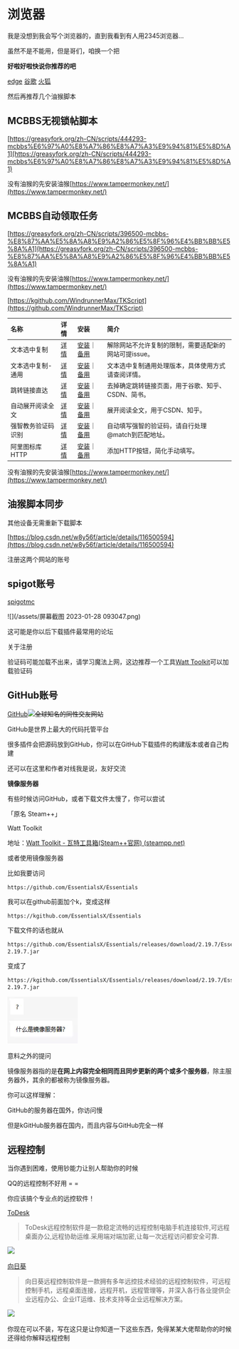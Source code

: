 # 浏览器

我是没想到我会写个浏览器的，直到我看到有人用2345浏览器...

虽然不是不能用，但是哥们，咱换一个把



**好啦好啦快说你推荐的吧**

[edge](https://www.microsoft.com/zh-cn/edge) [谷歌](https://www.google.cn/intl/zh-CN/chrome/) [火狐](https://www.firefox.com.cn/)



然后再推荐几个油猴脚本

## MCBBS无视锁帖脚本

[https://greasyfork.org/zh-CN/scripts/444293-mcbbs%E6%97%A0%E8%A7%86%E8%A7%A3%E9%94%81%E5%8D%A1](https://greasyfork.org/zh-CN/scripts/444293-mcbbs%E6%97%A0%E8%A7%86%E8%A7%A3%E9%94%81%E5%8D%A1)

没有油猴的先安装油猴[https://www.tampermonkey.net/](https://www.tampermonkey.net/)



## MCBBS自动领取任务

[https://greasyfork.org/zh-CN/scripts/396500-mcbbs-%E8%87%AA%E5%8A%A8%E9%A2%86%E5%8F%96%E4%BB%BB%E5%8A%A1](https://greasyfork.org/zh-CN/scripts/396500-mcbbs-%E8%87%AA%E5%8A%A8%E9%A2%86%E5%8F%96%E4%BB%BB%E5%8A%A1)

没有油猴的先安装油猴[https://www.tampermonkey.net/](https://www.tampermonkey.net/)



[https://kgithub.com/WindrunnerMax/TKScript](https://github.com/WindrunnerMax/TKScript)

| 名称 | 详情 | 安装 | 简介 |
| :--- | :--- | :--- | :--- |
| 文本选中复制 | [详情](https://github.com/WindrunnerMax/TKScript/blob/master/packages/copy/README.md) | [安装](https://windrunnermax.github.io/TKScript/copy.user.js)｜[备用](https://cdn.jsdelivr.net/gh/WindrunnerMax/TKScript@gh-pages/copy.user.js) | 解除网站不允许复制的限制，需要适配新的网站可提issue。 |
| 文本选中复制-通用 | [详情](https://github.com/WindrunnerMax/TKScript/blob/master/packages/copy-currency/README.md) | [安装](https://windrunnermax.github.io/TKScript/copy-currency.user.js)｜[备用](https://cdn.jsdelivr.net/gh/WindrunnerMax/TKScript@gh-pages/copy-currency.user.js) | 文本选中复制通用处理版本，具体使用方式请查阅详情。 |
| 跳转链接直达 | [详情](https://github.com/WindrunnerMax/TKScript/blob/master/packages/site-director/README.md) | [安装](https://windrunnermax.github.io/TKScript/site-director.user.js)｜[备用](https://cdn.jsdelivr.net/gh/WindrunnerMax/TKScript@gh-pages/site-director.user.js) | 去掉确定跳转链接页面，用于谷歌、知乎、CSDN、简书。 |
| 自动展开阅读全文 | [详情](https://github.com/WindrunnerMax/TKScript/blob/master/packages/expansion/README.md) | [安装](https://windrunnermax.github.io/TKScript/expansion.user.js)｜[备用](https://cdn.jsdelivr.net/gh/WindrunnerMax/TKScript@gh-pages/expansion.user.js) | 展开阅读全文，用于CSDN、知乎。 |
| 强智教务验证码识别 | [详情](https://github.com/WindrunnerMax/TKScript/blob/master/packages/captcha/README.md) | [安装](https://windrunnermax.github.io/TKScript/captcha.user.js)｜[备用](https://cdn.jsdelivr.net/gh/WindrunnerMax/TKScript@gh-pages/captcha.user.js) | 自动填写强智的验证码，请自行处理@match到匹配地址。 |
| 阿里图标库HTTP | [详情](https://github.com/WindrunnerMax/TKScript/blob/master/packages/completion/README.md) | [安装](https://windrunnermax.github.io/TKScript/completion.user.js)｜[备用](https://cdn.jsdelivr.net/gh/WindrunnerMax/TKScript@gh-pages/completion.user.js) | 添加HTTP按钮，简化手动填写。 |

没有油猴的先安装油猴[https://www.tampermonkey.net/](https://www.tampermonkey.net/)



## 油猴脚本同步

其他设备无需重新下载脚本

[https://blog.csdn.net/w8y56f/article/details/116500594](https://blog.csdn.net/w8y56f/article/details/116500594)









注册这两个网站的账号

## spigot账号

[spigotmc](https://www.spigotmc.org/)

![](/assets/屏幕截图 2023-01-28 093047.png)

这可能是你以后下载插件最常用的论坛

关于注册

验证码可能加载不出来，请学习魔法上网，这边推荐一个工具[Watt Toolkit](https://steampp.net/)可以加载验证码

## GitHub账号

[GitHub](https://github.com/)![](https://github.githubassets.com/images/modules/site/social-cards/campaign-social.png)~~全球知名的同性交友网站~~

GitHub是世界上最大的代码托管平台

很多插件会把源码放到GitHub，你可以在GitHub下载插件的构建版本或者自己构建

还可以在这里和作者对线我是说，友好交流



**镜像服务器**

有些时候访问GitHub，或者下载文件太慢了，你可以尝试

「原名 Steam++」

Watt Toolkit

地址：[Watt Toolkit - 瓦特工具箱\(Steam++官网\) \(steampp.net\)](https://steampp.net/)



或者使用镜像服务器

比如我要访问

```
https://github.com/EssentialsX/Essentials
```

我可以在github前面加个k，变成这样

```
https://kgithub.com/EssentialsX/Essentials
```

下载文件的话也就从

```
https://github.com/EssentialsX/Essentials/releases/download/2.19.7/EssentialsX-2.19.7.jar
```

变成了

```
https://kgithub.com/EssentialsX/Essentials/releases/download/2.19.7/EssentialsX-2.19.7.jar
```
![](/assets/jingxiangshisha.png)

意料之外的提问

镜像服务器指的是**在网上内容完全相同而且同步更新的两个或多个服务器**，除主服务器外，其余的都被称为镜像服务器。

你可以这样理解：

GitHub的服务器在国外，你访问慢

但是kGitHub服务器在国内，而且内容与GitHub完全一样







## 远程控制

当你遇到困难，使用钞能力让别人帮助你的时候

QQ的远程控制不好用 = =

你应该搞个专业点的远控软件！

[ToDesk](https://www.todesk.com/)

> ToDesk远程控制软件是一款稳定流畅的远程控制电脑手机连接软件,可远程桌面办公,远程协助运维.采用端对端加密,让每一次远程访问都安全可靠.

![](https://www.todesk.com/dist/img/e1dafbb.svg)

[向日葵](https://sunlogin.oray.com/)

> 向日葵远程控制软件是一款拥有多年远控技术经验的远程控制软件，可远程控制手机，远程桌面连接，远程开机，远程管理等，并深入各行各业提供企业远程办公、企业IT运维、技术支持等企业远程解决方案。

![](https://res.orayimg.com/sunlogin/1.0/img/5736008.png)

你现在可以不装，写在这只是让你知道一下这些东西，免得某某大佬帮助你的时候还得给你解释远程控制

